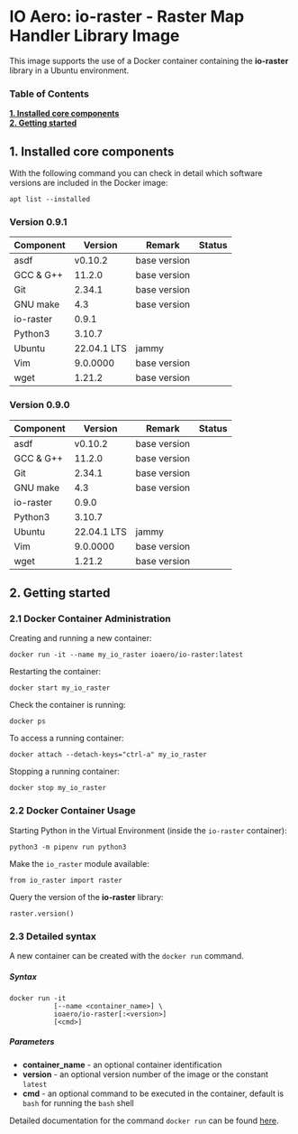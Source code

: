 # IO Aero: io-raster - Raster Map Handler Library Image

This image supports the use of a Docker container containing the **io-raster** library in a Ubuntu environment.

### Table of Contents

**[1. Installed core components](#installed)**<br>
**[2. Getting started](#started)**<br>

## <a name="installed"></a> 1. Installed core components

With the following command you can check in detail which software versions are included in the Docker image:

    apt list --installed

### Version 0.9.1

| Component      | Version     | Remark       | Status |
|----------------|-------------|--------------|--------|
| asdf           | v0.10.2     | base version |        | 
| GCC & G++      | 11.2.0      | base version |        | 
| Git            | 2.34.1      | base version |        | 
| GNU make       | 4.3         | base version |        | 
| io-raster      | 0.9.1       |              |        | 
| Python3        | 3.10.7      |              |        |
| Ubuntu         | 22.04.1 LTS | jammy        |        | 
| Vim            | 9.0.0000    | base version |        |
| wget           | 1.21.2      | base version |        |

### Version 0.9.0

| Component      | Version     | Remark       | Status |
|----------------|-------------|--------------|--------|
| asdf           | v0.10.2     | base version |        | 
| GCC & G++      | 11.2.0      | base version |        | 
| Git            | 2.34.1      | base version |        | 
| GNU make       | 4.3         | base version |        | 
| io-raster      | 0.9.0       |              |        | 
| Python3        | 3.10.7      |              |        |
| Ubuntu         | 22.04.1 LTS | jammy        |        | 
| Vim            | 9.0.0000    | base version |        |
| wget           | 1.21.2      | base version |        |

## <a name="started"/> 2. Getting started

### 2.1 Docker Container Administration

Creating and running a new container:

    docker run -it --name my_io_raster ioaero/io-raster:latest

Restarting the container:

    docker start my_io_raster

Check the container is running:
 
    docker ps

To access a running container:

    docker attach --detach-keys="ctrl-a" my_io_raster 

Stopping a running container:

    docker stop my_io_raster

### 2.2 Docker Container Usage

Starting Python in the Virtual Environment (inside the `io-raster` container):

    python3 -m pipenv run python3

Make the `io_raster` module available:

    from io_raster import raster

Query the version of the **io-raster** library:

    raster.version()

### 2.3 Detailed syntax

A new container can be created with the `docker run` command.

##### Syntax

    docker run -it 
               [--name <container_name>] \
               ioaero/io-raster[:<version>] 
               [<cmd>]

##### Parameters

- **container_name** - an optional container identification
- **version** - an optional version number of the image or the constant `latest`
- **cmd** - an optional command to be executed in the container, default is `bash` for running the `bash` shell

Detailed documentation for the command `docker run` can be found [here](https://docs.docker.com/engine/reference/run/).
